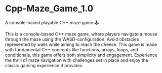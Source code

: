 # Cpp-Maze_Game_1.0
A console-based playable C++ maze game 🕹️ 

This is a console-based C++ maze game, where players navigate a mouse through the maze using the WASD-configuration. Avoid obstacles represented by walls while aiming to reach the cheese. This game is made with fundamental C++ concepts like functions, arrays, loops, and conditionals, this game offers both simplicity and engagement. Experience the thrill of maze navigation with challenges set in place and enjoy the classic gaming experience it provides.
